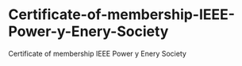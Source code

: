 # Certificate-of-membership-IEEE-Power-y-Enery-Society
Certificate of membership IEEE Power y Enery Society

